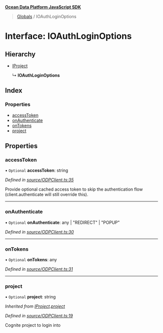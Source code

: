 **[Ocean Data Platform JavaScript SDK](../README.md)**

> [Globals](../README.md) / IOAuthLoginOptions

# Interface: IOAuthLoginOptions

## Hierarchy

* [IProject](iproject.md)

  ↳ **IOAuthLoginOptions**

## Index

### Properties

* [accessToken](ioauthloginoptions.md#accesstoken)
* [onAuthenticate](ioauthloginoptions.md#onauthenticate)
* [onTokens](ioauthloginoptions.md#ontokens)
* [project](ioauthloginoptions.md#project)

## Properties

### accessToken

• `Optional` **accessToken**: string

*Defined in [source/ODPClient.ts:35](https://github.com/C4IROcean/ODP-sdk-js/blob/4e3fa10/source/ODPClient.ts#L35)*

Provide optional cached access token to skip the authentication flow (client.authenticate will still override this).

___

### onAuthenticate

• `Optional` **onAuthenticate**: any \| \"REDIRECT\" \| \"POPUP\"

*Defined in [source/ODPClient.ts:30](https://github.com/C4IROcean/ODP-sdk-js/blob/4e3fa10/source/ODPClient.ts#L30)*

___

### onTokens

• `Optional` **onTokens**: any

*Defined in [source/ODPClient.ts:31](https://github.com/C4IROcean/ODP-sdk-js/blob/4e3fa10/source/ODPClient.ts#L31)*

___

### project

• `Optional` **project**: string

*Inherited from [IProject](iproject.md).[project](iproject.md#project)*

*Defined in [source/ODPClient.ts:19](https://github.com/C4IROcean/ODP-sdk-js/blob/4e3fa10/source/ODPClient.ts#L19)*

Cognite project to login into
